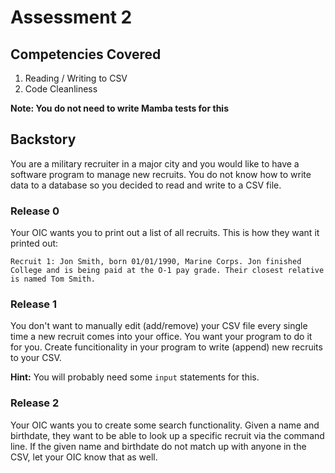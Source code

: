 # Assessment 2

## Competencies Covered
1. Reading / Writing to CSV
2. Code Cleanliness

**Note: You do not need to write Mamba tests for this**

## Backstory
You are a military recruiter in a major city and you would like to have a software program to manage new recruits. You do not know how to write data to a database so you decided to read and write to a CSV file.

### Release 0
Your OIC wants you to print out a list of all recruits. This is how they want it printed out:

```
Recruit 1: Jon Smith, born 01/01/1990, Marine Corps. Jon finished College and is being paid at the O-1 pay grade. Their closest relative is named Tom Smith.
```

### Release 1
You don't want to manually edit (add/remove) your CSV file every single time a new recruit comes into your office. You want your program to do it for you. Create funcitionality in your program to write (append) new recruits to your CSV.

**Hint:** You will probably need some `input` statements for this.

### Release 2
Your OIC wants you to create some search functionality. Given a name and birthdate, they want to be able to look up a specific recruit via the command line. If the given name and birthdate do not match up with anyone in the CSV, let your OIC know that as well.
